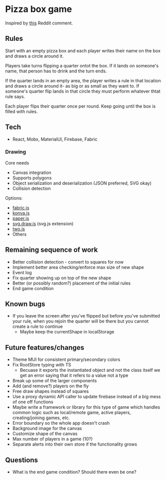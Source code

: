 # Pizza box game
Inspired by [this](https://www.reddit.com/r/AskReddit/comments/7m6g6h/drinkers_of_reddit_what_are_some_insanely_good/drs4wil/) Reddit comment.

## Rules
Start with an empty pizza box and each player writes their name on the box and draws a circle around it.

Players take turns flipping a quarter ontot the box. If it lands on someone's name, that person has to drink and the turn ends.

If the quarter lands in an empty area, the player writes a rule in that location and draws a circle around it- as big or as small as they want to. If someone's quarter flip lands in that circle they must perform whatever thtat rule says.

Each player flips their quarter once per round. Keep going until the box is filled with rules.

## Tech
* React, Mobx, MaterialUI, Firebase, Fabric

### Drawing
Core needs
* Canvas integration
* Supports polygons
* Object serialization and deserialization (JSON preferred, SVG okay)
* Collision detection

Options:
* [fabric.js](http://fabricjs.com/)
* [konva.js](https://konvajs.org/)
* [paper.js](http://paperjs.org/)
* [svg.draw.js](https://github.com/svgdotjs/svg.draw.js) (svg.js extension)
* [two.js](https://two.js.org/)
* Others

## Remaining sequence of work
* Better collision detection - convert to squares for now
* Implement better area checking/enforce max size of new shape
* Event log
* Fix quarter showing up on top of the new shape
* Better (or possibly random?) placement of the initial rules
* End game condition

## Known bugs
* If you leave the screen after you've flipped but before you've submitted your rule, when you rejoin the quarter will be there but you cannot create a rule to continue
  * Maybe keep the currentShape in localStorage

## Future features/changes
* Theme MUI for consistent primary/secondary colors
* Fix RootStore typing with TS
  * Becuase it exports the instantiated object and not the class itself we get an error saying that it refers to a value not a type
* Break up some of the larger components
* Add (and remove?) players on the fly
* Free draw shapes instead of squares
* Use a proxy dynamic API caller to update firebase instead of a big mess of one off functions
* Maybe write a framework or library for this type of game which handles common logic such as local/remote game, active players, creating/joining games, etc.
* Error boundary so the whole app doesn't crash
* Background image for the canvas
* Customize shape of the canvas
* Max number of players in a game (10?)
* Separate alerts into their own store if the functionality grows

## Questions
* What is the end game condition? Should there even be one?

